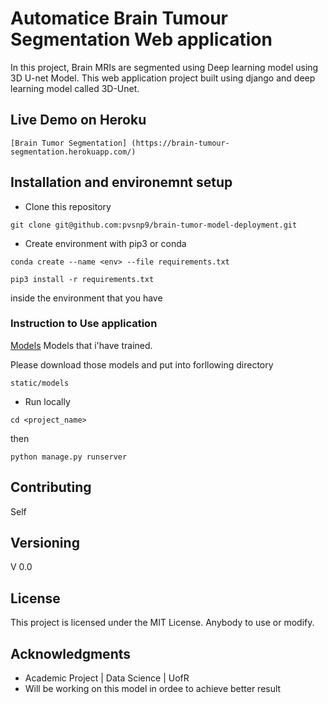 # Automatice Brain Tumour Segmentation Web application

In this project, Brain MRIs are segmented using Deep learning model using 3D U-net Model. This web application project built using django and deep learning model called 3D-Unet.


## Live Demo on Heroku 
```
[Brain Tumor Segmentation] (https://brain-tumour-segmentation.herokuapp.com/)
```


## Installation and environemnt setup 

* Clone this repository 
```
git clone git@github.com:pvsnp9/brain-tumor-model-deployment.git
```
 * Create environment with pip3 or conda
 ```
conda create --name <env> --file requirements.txt
 ```

```
pip3 install -r requirements.txt
```
inside the environment that you have


### Instruction to Use application

[Models](https://drive.google.com/drive/folders/1JhYFpbRGgvWQaI7QWFRpIlOOZfqnMmIy?usp=sharing) Models that i'have trained. 

Please download those models and put into forllowing directory 
```
static/models
```

* Run locally

```
cd <project_name>
```

then 

```
python manage.py runserver 
```

## Contributing

Self

## Versioning

V 0.0 


## License

This project is licensed under the MIT License. Anybody to use or modify.

## Acknowledgments

* Academic Project | Data Science | UofR
* Will be working on this model in ordee to achieve better result

